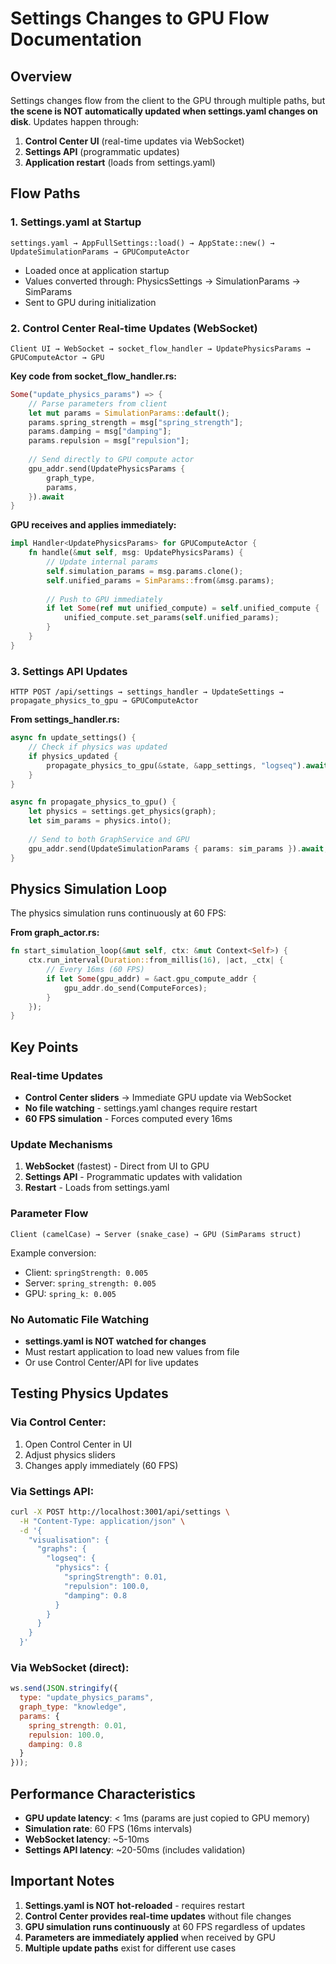 # Settings Changes to GPU Flow Documentation

## Overview
Settings changes flow from the client to the GPU through multiple paths, but **the scene is NOT automatically updated when settings.yaml changes on disk**. Updates happen through:
1. **Control Center UI** (real-time updates via WebSocket)
2. **Settings API** (programmatic updates)
3. **Application restart** (loads from settings.yaml)

## Flow Paths

### 1. Settings.yaml at Startup
```
settings.yaml → AppFullSettings::load() → AppState::new() → UpdateSimulationParams → GPUComputeActor
```
- Loaded once at application startup
- Values converted through: PhysicsSettings → SimulationParams → SimParams
- Sent to GPU during initialization

### 2. Control Center Real-time Updates (WebSocket)
```
Client UI → WebSocket → socket_flow_handler → UpdatePhysicsParams → GPUComputeActor → GPU
```

**Key code from socket_flow_handler.rs:**
```rust
Some("update_physics_params") => {
    // Parse parameters from client
    let mut params = SimulationParams::default();
    params.spring_strength = msg["spring_strength"];
    params.damping = msg["damping"];
    params.repulsion = msg["repulsion"];
    
    // Send directly to GPU compute actor
    gpu_addr.send(UpdatePhysicsParams {
        graph_type,
        params,
    }).await
}
```

**GPU receives and applies immediately:**
```rust
impl Handler<UpdatePhysicsParams> for GPUComputeActor {
    fn handle(&mut self, msg: UpdatePhysicsParams) {
        // Update internal params
        self.simulation_params = msg.params.clone();
        self.unified_params = SimParams::from(&msg.params);
        
        // Push to GPU immediately
        if let Some(ref mut unified_compute) = self.unified_compute {
            unified_compute.set_params(self.unified_params);
        }
    }
}
```

### 3. Settings API Updates
```
HTTP POST /api/settings → settings_handler → UpdateSettings → propagate_physics_to_gpu → GPUComputeActor
```

**From settings_handler.rs:**
```rust
async fn update_settings() {
    // Check if physics was updated
    if physics_updated {
        propagate_physics_to_gpu(&state, &app_settings, "logseq").await;
    }
}

async fn propagate_physics_to_gpu() {
    let physics = settings.get_physics(graph);
    let sim_params = physics.into();
    
    // Send to both GraphService and GPU
    gpu_addr.send(UpdateSimulationParams { params: sim_params }).await;
}
```

## Physics Simulation Loop

The physics simulation runs continuously at 60 FPS:

**From graph_actor.rs:**
```rust
fn start_simulation_loop(&mut self, ctx: &mut Context<Self>) {
    ctx.run_interval(Duration::from_millis(16), |act, _ctx| {
        // Every 16ms (60 FPS)
        if let Some(gpu_addr) = &act.gpu_compute_addr {
            gpu_addr.do_send(ComputeForces);
        }
    });
}
```

## Key Points

### Real-time Updates
- **Control Center sliders** → Immediate GPU update via WebSocket
- **No file watching** - settings.yaml changes require restart
- **60 FPS simulation** - Forces computed every 16ms

### Update Mechanisms
1. **WebSocket** (fastest) - Direct from UI to GPU
2. **Settings API** - Programmatic updates with validation
3. **Restart** - Loads from settings.yaml

### Parameter Flow
```
Client (camelCase) → Server (snake_case) → GPU (SimParams struct)
```

Example conversion:
- Client: `springStrength: 0.005`
- Server: `spring_strength: 0.005`
- GPU: `spring_k: 0.005`

### No Automatic File Watching
- **settings.yaml is NOT watched for changes**
- Must restart application to load new values from file
- Or use Control Center/API for live updates

## Testing Physics Updates

### Via Control Center:
1. Open Control Center in UI
2. Adjust physics sliders
3. Changes apply immediately (60 FPS)

### Via Settings API:
```bash
curl -X POST http://localhost:3001/api/settings \
  -H "Content-Type: application/json" \
  -d '{
    "visualisation": {
      "graphs": {
        "logseq": {
          "physics": {
            "springStrength": 0.01,
            "repulsion": 100.0,
            "damping": 0.8
          }
        }
      }
    }
  }'
```

### Via WebSocket (direct):
```javascript
ws.send(JSON.stringify({
  type: "update_physics_params",
  graph_type: "knowledge",
  params: {
    spring_strength: 0.01,
    repulsion: 100.0,
    damping: 0.8
  }
}));
```

## Performance Characteristics

- **GPU update latency**: < 1ms (params are just copied to GPU memory)
- **Simulation rate**: 60 FPS (16ms intervals)
- **WebSocket latency**: ~5-10ms
- **Settings API latency**: ~20-50ms (includes validation)

## Important Notes

1. **Settings.yaml is NOT hot-reloaded** - requires restart
2. **Control Center provides real-time updates** without file changes
3. **GPU simulation runs continuously** at 60 FPS regardless of updates
4. **Parameters are immediately applied** when received by GPU
5. **Multiple update paths** exist for different use cases